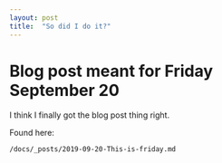 ```yaml
---
layout: post
title:  "So did I do it?"
---
```


# Blog post meant for Friday September 20

I think I finally got the blog post thing right.

Found here:

```
/docs/_posts/2019-09-20-This-is-friday.md
```
